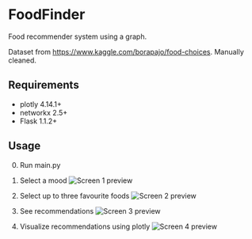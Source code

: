 # FoodFinder
Food recommender system using a graph.

Dataset from https://www.kaggle.com/borapajo/food-choices. Manually cleaned.


## Requirements

* plotly 4.14.1+
* networkx 2.5+
* Flask 1.1.2+

## Usage

0. Run main.py

1. Select a mood
![Screen 1 preview](https://i.ibb.co/kGRQvhr/ss1.png)

2. Select up to three favourite foods
![Screen 2 preview](https://i.ibb.co/QC5n1bD/ss2.png)

3. See recommendations
![Screen 3 preview](https://i.ibb.co/2ZTX2VW/ss3.png)

4. Visualize recommendations using plotly
![Screen 4 preview](https://i.ibb.co/fxwqyC5/ss4.jpg)
